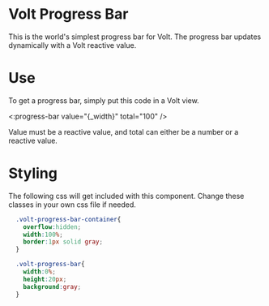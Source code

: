 # Volt Progress Bar

This is the world's simplest progress bar for Volt.  The progress bar updates dynamically with a Volt reactive value.

# Use

To get a progress bar, simply put this code in a Volt view.

  <:progress-bar value="{_width}" total="100" />
  
Value must be a reactive value, and total can either be a number or a reactive value.

# Styling

The following css will get included with this component.  Change these classes in your own css file if needed.

```css
  .volt-progress-bar-container{
    overflow:hidden;
    width:100%;
    border:1px solid gray;
  }

  .volt-progress-bar{
    width:0%;
    height:20px;
    background:gray;
  }
```
